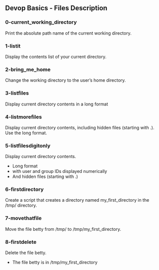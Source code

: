 ## Devop Basics - Files Description
### 0-current_working_directory
Print the absolute path name of the current working directory.
### 1-listit
Display the contents list of your current directory.
### 2-bring_me_home
Change the working directory to the user’s home directory.
### 3-listfiles
Display current directory contents in a long format
### 4-listmorefiles
Display current directory contents, including hidden files (starting with .). Use the long format.
### 5-listfilesdigitonly
Display current directory contents.
- Long format
- with user and group IDs displayed numerically
- And hidden files (starting with .)
### 6-firstdirectory
Create a script that creates a directory named my_first_directory in the /tmp/ directory.
### 7-movethatfile
Move the file betty from /tmp/ to /tmp/my_first_directory.
### 8-firstdelete
Delete the file betty.
- The file betty is in /tmp/my_first_directory

